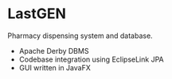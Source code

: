 # LastGEN

Pharmacy dispensing system and database.
- Apache Derby DBMS
- Codebase integration using EclipseLink JPA
- GUI written in JavaFX
